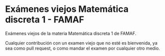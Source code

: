 # Exámenes viejos Matemática discreta 1 - FAMAF

Exámenes viejos de la materia Matemática discreta 1 de FAMAF.

Cualquier contribución con un examen viejo que no esté es bienvenida, ya sea como pull request, o como mandar el examen por cualquier otro medio.


